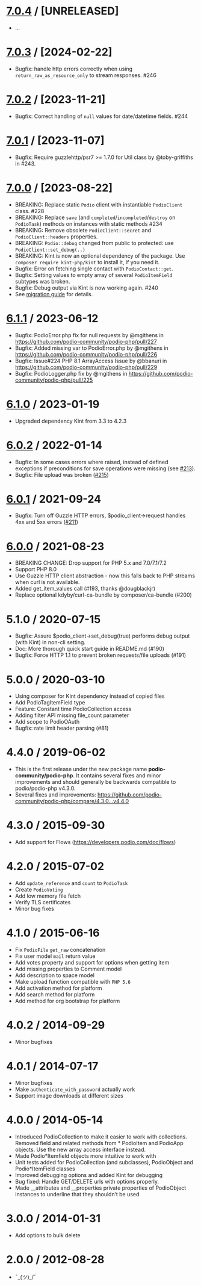 [7.0.4](#v7.0.4) / [UNRELEASED]
==================
* ...

[7.0.3](#v7.0.3) / [2024-02-22]
==================
* Bugfix: handle http errors correctly when using `return_raw_as_resource_only` to stream responses. #246

[7.0.2](#v7.0.2) / [2023-11-21]
==================
* Bugfix: Correct handling of `null` values for date/datetime fields. #244

[7.0.1](#v7.0.1) / [2023-11-07]
==================
* Bugfix: Require guzzlehttp/psr7 >= 1.7.0 for Util class by @toby-griffiths in #243.

[7.0.0](#v7.0.0) / [2023-08-22]
==================
* BREAKING: Replace static `Podio` client with instantiable `PodioClient` class. #228
* BREAKING: Replace `save` (and `completed`/`incompleted`/`destroy` on `PodioTask`) methods on instances with static methods #234
* BREAKING: Remove obsolete `PodioClient::secret` and `PodioClient::headers` properties.
* BREAKING: `Podio::debug` changed from public to protected: use `PodioClient::set_debug(..)`
* BREAKING: Kint is now an optional dependency of the package. Use `composer require kint-php/kint` to install it, if you need it.
* Bugfix: Error on fetching single contact with `PodioContact::get`.
* Bugfix: Setting values to empty array of several `PodioItemField` subtypes was broken.
* Bugfix: Debug output via Kint is now working again. #240
* See [migration guide](https://github.com/podio-community/podio-php/blob/master/MIGRATION_GUIDE_v7.md) for details.

[6.1.1](#v6.1.1) / 2023-06-12
==================
* Bugfix: PodioError.php fix for null requests by @mgithens in https://github.com/podio-community/podio-php/pull/227
* Bugfix: Added missing var to PodioError.php by @mgithens in https://github.com/podio-community/podio-php/pull/226
* Bugfix: Issue#224 PHP 8.1 ArrayAccess Issue by @bbanuri in https://github.com/podio-community/podio-php/pull/229
* Bugfix: PodioLogger.php fix by @mgithens in https://github.com/podio-community/podio-php/pull/225

[6.1.0](#v6.1.0) / 2023-01-19
==================
* Upgraded dependency Kint from 3.3 to 4.2.3

[6.0.2](#v6.0.2) / 2022-01-14
==================
* Bugfix: In some cases errors where raised, instead of defined exceptions if preconditions for save operations were missing (see [#213](https://github.com/podio-community/podio-php/issues/213)).
* Bugfix: File upload was broken ([#215](https://github.com/podio-community/podio-php/issues/215))

[6.0.1](#v6.0.1) / 2021-09-24
==================
* Bugfix: Turn off Guzzle HTTP errors, $podio_client->request handles 4xx and 5xx errors ([#211](https://github.com/podio-community/podio-php/issues/211))

[6.0.0](#v6.0.0) / 2021-08-23
==================
* BREAKING CHANGE: Drop support for PHP 5.x and 7.0/7.1/7.2
* Support PHP 8.0
* Use Guzzle HTTP client abstraction - now this falls back to PHP streams when curl is not available.
* Added get_item_values call (#193, thanks @dougblackjr)
* Replace optional kdyby/curl-ca-bundle by composer/ca-bundle (#200)

5.1.0 / 2020-07-15
==================
* Bugfix: Assure $podio_client->set_debug(true) performs debug output (with Kint) in non-cli setting.
* Doc: More thorough quick start guide in README.md (#190)
* Bugfix: Force HTTP 1.1 to prevent broken requests/file uploads (#191)

5.0.0 / 2020-03-10
==================

* Using composer for Kint dependency instead of copied files
* Add PodioTagItemField type
* Feature: Constant time PodioCollection access
* Adding filter API missing file_count parameter
* Add scope to PodioOAuth
* Bugfix: rate limit header parsing (#81)


4.4.0 / 2019-06-02
==================

* This is the first release under the new package name <strong>podio-community/podio-php</strong>.
It contains several fixes and minor improvements and should generally be backwards compatible to podio/podio-php v4.3.0.
* Several fixes and improvements: https://github.com/podio-community/podio-php/compare/4.3.0...v4.4.0


4.3.0 / 2015-09-30
==================

* Add support for Flows (https://developers.podio.com/doc/flows)


4.2.0 / 2015-07-02
==================

* Add `update_reference` and `count` to `PodioTask`
* Create `PodioVoting`
* Add low memory file fetch
* Verify TLS certificates
* Minor bug fixes


4.1.0 / 2015-06-16
==================

* Fix `PodioFile` `get_raw` concatenation
* Fix user model `mail` return value
* Add votes property and support for options when getting item
* Add missing properties to Comment model
* Add description to space model
* Make upload function compatible with `PHP 5.6`
* Add activation method for platform
* Add search method for platform
* Add method for org bootstrap for platform


4.0.2 / 2014-09-29
==================

* Minor bugfixes


4.0.1 / 2014-07-17
==================

* Minor bugfixes
* Make `authenticate_with_password` actually work
* Support image downloads at different sizes


4.0.0 / 2014-05-14
==================

* Introduced PodioCollection to make it easier to work with collections. Removed field and related methods from * PodioItem and PodioApp objects. Use the new array access interface instead.
* Made Podio*Itemfield objects more intuitive to work with
* Unit tests added for PodioCollection (and subclasses), PodioObject and Podio*ItemField classes
* Improved debugging options and added Kint for debugging
* Bug fixed: Handle GET/DELETE urls with options properly.
* Made __attributes and __properties private properties of PodioObject instances to underline that they shouldn’t be used


3.0.0 / 2014-01-31
==================

* Add options to bulk delete


2.0.0 / 2012-08-28
==================

* ¯\_(ツ)_/¯
